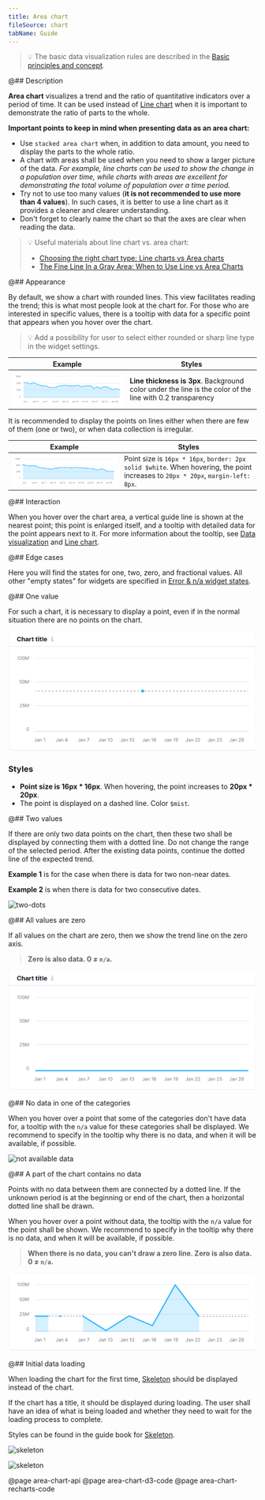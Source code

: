 ```yaml
---
title: Area chart
fileSource: chart
tabName: Guide
---
```


> 💡 The basic data visualization rules are described in the [Basic principles and concept](/data-display/chart/).

@## Description

**Area chart** visualizes a trend and the ratio of quantitative indicators over a period of time. It can be used instead of [Line chart](/data-display/line-chart/) when it is important to demonstrate the ratio of parts to the whole.

**Important points to keep in mind when presenting data as an area chart:**

- Use `stacked area chart` when, in addition to data amount, you need to display the parts to the whole ratio.
- A chart with areas shall be used when you need to show a larger picture of the data. _For example, line charts can be used to show the change in a population over time, while charts with areas are excellent for demonstrating the total volume of population over a time period._
- Try not to use too many values (**it is not recommended to use more than 4 values**). In such cases, it is better to use a line chart as it provides a cleaner and clearer understanding.
- Don't forget to clearly name the chart so that the axes are clear when reading the data.

> 💡 Useful materials about line chart vs. area chart:
>
> - [Choosing the right chart type: Line charts vs Area charts](https://www.fusioncharts.com/blog/line-charts-vs-area-charts/)
> - [The Fine Line In a Gray Area: When to Use Line vs Area Charts](https://visual.ly/blog/line-vs-area-charts/)

@## Appearance

By default, we show a chart with rounded lines. This view facilitates reading the trend; this is what most people look at the chart for. For those who are interested in specific values, there is a tooltip with data for a specific point that appears when you hover over the chart.

> 💡 Add a possibility for user to select either rounded or sharp line type in the widget settings.

| Example                                             | Styles                                                                                                    |
| --------------------------------------------------- | --------------------------------------------------------------------------------------------------------- |
| ![area chart without dots](static/without-dots.png) | **Line thickness is 3px**. Background color under the line is the color of the line with 0.2 transparency |

It is recommended to display the points on lines either when there are few of them (one or two), or when data collection is irregular.

| Example                                  | Styles                                                                                                                            |
| ---------------------------------------- | --------------------------------------------------------------------------------------------------------------------------------- |
| ![area chart with dots](static/dots.png) | Point size is `16px * 16px`, `border: 2px solid $white`. When hovering, the point increases to `20px * 20px`, `margin-left: 8px`. |

@## Interaction

When you hover over the chart area, a vertical guide line is shown at the nearest point; this point is enlarged itself, and a tooltip with detailed data for the point appears next to it. For more information about the tooltip, see [Data visualization](/data-display/chart/) and [Line chart](/data-display/line-chart/).

@## Edge cases

Here you will find the states for one, two, zero, and fractional values. All other "empty states" for widgets are specified in [Error & n/a widget states](/components/widget-empty/).

@## One value

For such a chart, it is necessary to display a point, even if in the normal situation there are no points on the chart.

![one-dot](static/one-dot.png)

### Styles

- **Point size is 16px \* 16px**. When hovering, the point increases to **20px \* 20px**.
- The point is displayed on a dashed line. Color `$mist`.

@## Two values

If there are only two data points on the chart, then these two shall be displayed by connecting them with a dotted line. Do not change the range of the selected period. After the existing data points, continue the dotted line of the expected trend.

**Example 1** is for the case when there is data for two non-near dates.

**Example 2** is when there is data for two consecutive dates.

![two-dots](static/two-dots.png)

@## All values are zero

If all values on the chart are zero, then we show the trend line on the zero axis.

> **Zero is also data. 0 ≠ `n/a`.**

![null-data](static/null.png)

@## No data in one of the categories

When you hover over a point that some of the categories don't have data for, a tooltip with the `n/a` value for these categories shall be displayed. We recommend to specify in the tooltip why there is no data, and when it will be available, if possible.

![not available data](static/not-available.png)

@## A part of the chart contains no data

Points with no data between them are connected by a dotted line. If the unknown period is at the beginning or end of the chart, then a horizontal dotted line shall be drawn.

When you hover over a point without data, the tooltip with the `n/a` value for the point shall be shown. We recommend to specify in the tooltip why there is no data, and when it will be available, if possible.

> **When there is no data, you can't draw a zero line. Zero is also data. 0 ≠ `n/a`.**

![partially-data](static/partially-trash.png)

@## Initial data loading

When loading the chart for the first time, [Skeleton](/components/skeleton/) should be displayed instead of the chart.

If the chart has a title, it should be displayed during loading. The user shall have an idea of what is being loaded and whether they need to wait for the loading process to complete.

Styles can be found in the guide book for [Skeleton](/components/skeleton/).

![skeleton](static/skeleton-smooth.png)

![skeleton](static/skeleton-raw.png)

@page area-chart-api
@page area-chart-d3-code
@page area-chart-recharts-code
